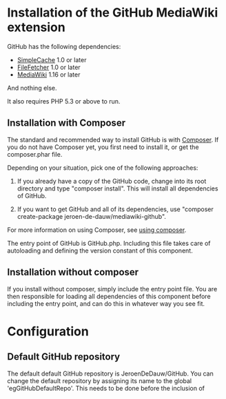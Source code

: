Installation of the GitHub MediaWiki extension
==============================================

GitHub has the following dependencies:

* [SimpleCache](https://github.com/JeroenDeDauw/SimpleCache) 1.0 or later
* [FileFetcher](https://github.com/JeroenDeDauw/FileFetcher) 1.0 or later
* [MediaWiki](https://www.mediawiki.org/) 1.16 or later

And nothing else.

It also requires PHP 5.3 or above to run.

Installation with Composer
--------------------------

The standard and recommended way to install GitHub is with [Composer](http://getcomposer.org).
If you do not have Composer yet, you first need to install it, or get the composer.phar file.

Depending on your situation, pick one of the following approaches:

1. If you already have a copy of the GitHub code, change into its root
directory and type "composer install". This will install all dependencies of GitHub.

2. If you want to get GitHub and all of its dependencies, use
"composer create-package jeroen-de-dauw/mediawiki-github".

For more information on using Composer, see [using composer](http://getcomposer.org/doc/01-basic-usage.md).

The entry point of GitHub is GitHub.php. Including this file
takes care of autoloading and defining the version constant of this component.

Installation without composer
-----------------------------

If you install without composer, simply include the entry point file. You are then
responsible for loading all dependencies of this component before including the
entry point, and can do this in whatever way you see fit.

Configuration
=============

Default GitHub repository
-------------------------

The default default GitHub repository is JeroenDeDauw/GitHub. You can change the default
repository by assigning its name to the global 'egGitHubDefaultRepo'. This needs to be
done before the inclusion of
